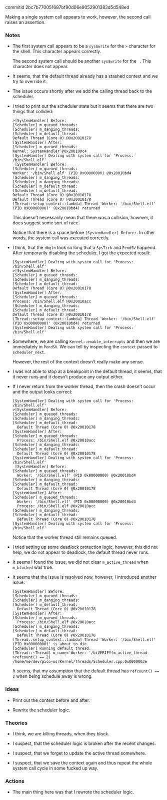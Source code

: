 commitid 2bc7b770051687bf90d06e9052901383d5d548ed

Making a single system call appears to work, however, the second call raises an assertion.

### Notes

-   The first system call appears to be a `sys$write` for the `>` character for the shell.
    This character appears correctly.

    The second system call should be another `sys$write` for the ` `.
    This character does not appear.

-   It seems, that the default thread already has a stashed context and we try to override it.

-   The issue occurs shortly after we add the calling thread back to the scheduler.

-   I tried to print out the scheduler state but it seems that there are two things that collided:

    ```none
    >[SystemHandler] Before:
    [Scheduler] m_queued_threads:
    [Scheduler] m_danging_threads:
    [Scheduler] m_default_thread:
    Default Thread (Core 0) @0x20010178
    [SystemHandler] After:
    [Scheduler] m_queued_threads:
    Kernel: SystemHandler @0x200100c4
    [SystemHandler] Dealing with system call for 'Process: /bin/Shell.elf'
     [SystemHandler] Before:
    [Scheduler] m_queued_threads:
    Worker: '/bin/Shell.elf' (PID 0x00000000) @0x20010bd4
    [Scheduler] m_danging_threads:
    [Scheduler] m_danging_threads:
    [Scheduler] m_default_thread:
    [Scheduler] m_default_thread:
    Default Thread (Core 0) @0x20010178
    Default Thread (Core 0) @0x20010178
    [Thread::setup_context::lambda] Thread 'Worker: '/bin/Shell.elf' (PID 0x00000000)' (0x20010bd4) returned
    ```

    This doesn't necessarily mean that there was a collision, however, it does suggest some sort of race.

    Notice that there is a space before `[SystemHandler] Before:`.
    In other words, the system call was executed correctly.

-   I think, that the `dbgln` took so long that a `SysTick` and `PendSV` happend.
    After temporarily disabling the scheduler, I got the expected result:

    ```none
    [SystemHandler] Dealing with system call for 'Process: /bin/Shell.elf'
    >[SystemHandler] Before:
    [Scheduler] m_queued_threads:
    [Scheduler] m_danging_threads:
    [Scheduler] m_default_thread:
    Default Thread (Core 0) @0x20010178
    [SystemHandler] After:
    [Scheduler] m_queued_threads:
    Process: /bin/Shell.elf @0x20010acc
    [Scheduler] m_danging_threads:
    [Scheduler] m_default_thread:
    Default Thread (Core 0) @0x20010178
    [Thread::setup_context::lambda] Thread 'Worker: '/bin/Shell.elf' (PID 0x00000000)' (0x20010bd4) returned
    [SystemHandler] Dealing with system call for 'Process: /bin/Shell.elf'
    ```

-   Somewhere, we are calling `Kernel::enable_interrupts` and then we are immediately in `PendSV`.
    We can tell by inspecting the `context` passed to `scheduler_next`.

    However, the rest of the context doesn't really make any sense.

-   I was not able to stop at a breakpoint in the default thread, it seems, that it never runs and it doesn't produce any output either.

-   If I never return from the worker thread, then the crash doesn't occur and the output looks correct:

    ```none
    [SystemHandler] Dealing with system call for 'Process: /bin/Shell.elf'
    >[SystemHandler] Before:
    [Scheduler] m_queued_threads:
    [Scheduler] m_danging_threads:
    [Scheduler] m_default_thread:
      Default Thread (Core 0) @0x20010178
    [SystemHandler] After:
    [Scheduler] m_queued_threads:
      Process: /bin/Shell.elf @0x20010acc
    [Scheduler] m_danging_threads:
    [Scheduler] m_default_thread:
      Default Thread (Core 0) @0x20010178
    [SystemHandler] Dealing with system call for 'Process: /bin/Shell.elf'
     [SystemHandler] Before:
    [Scheduler] m_queued_threads:
      Worker: '/bin/Shell.elf' (PID 0x00000000) @0x20010bd4
    [Scheduler] m_danging_threads:
    [Scheduler] m_default_thread:
      Default Thread (Core 0) @0x20010178
    [SystemHandler] After:
    [Scheduler] m_queued_threads:
      Worker: '/bin/Shell.elf' (PID 0x00000000) @0x20010bd4
      Process: /bin/Shell.elf @0x20010acc
    [Scheduler] m_danging_threads:
    [Scheduler] m_default_thread:
      Default Thread (Core 0) @0x20010178
    [SystemHandler] Dealing with system call for 'Process: /bin/Shell.elf'
    ```

    Notice that the worker thread still remains queued.

-   I tried setting up some deadlock protection logic, however, this did not help, we do not appear to deadlock,
    the default thread never runs.

-   It seems I found the issue, we did not clear `m_active_thread` when `m_blocked` was true.

-   It seems that the issue is resolved now, however, I introduced another issue:

    ```none
    [SystemHandler] Before:
    [Scheduler] m_queued_threads:
    [Scheduler] m_danging_threads:
    [Scheduler] m_default_thread:
      Default Thread (Core 0) @0x20010178
    [SystemHandler] After:
    [Scheduler] m_queued_threads:
      Process: /bin/Shell.elf @0x20010acc
    [Scheduler] m_danging_threads:
    [Scheduler] m_default_thread:
      Default Thread (Core 0) @0x20010178
    [Thread::setup_context::lambda] Thread 'Worker: '/bin/Shell.elf' (PID 0x00000000)' is about to die.
    [Scheduler] Running default thread.
    [Thread::~Thread] m_name='Worker: '/biVERIFY(m_active_thread->refcount() == 2)
    /home/me/dev/pico-os/Kernel/Threads/Scheduler.cpp:0x0000003e
    ```

    It seems, that my assumption that the default thread has `refcount() == 2` when being schedule away is wrong.

### Ideas

-   Print out the context before and after.

-   Rewrite the scheduler logic.

### Theories

-   I think, we are killing threads, when they block.

-   I suspect, that the scheduler logic is broken after the recent changes.

-   I suspect, that we forget to update the active thread somewhere.

-   I suspect, that we save the context again and thus repeat the whole system call cycle in some
    fucked up way.

### Actions

-   The main thing here was that I rewrote the scheduler logic.

